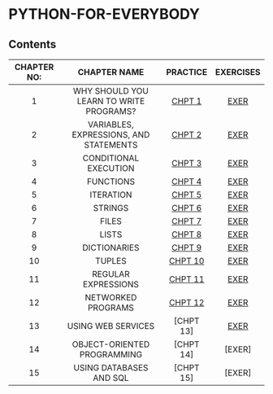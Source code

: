 # PYTHON-FOR-EVERYBODY

## Contents
|CHAPTER NO:|CHAPTER NAME|PRACTICE|EXERCISES|
|:----------:|:----------:|:--------------:|:------:|
|1| WHY SHOULD YOU LEARN TO WRITE PROGRAMS?|[CHPT 1](https://github.com/AbhishekMali21/PYTHON-FOR-EVERYBODY/blob/master/CHAPTER%201.ipynb)|[EXER](https://github.com/AbhishekMali21/PYTHON-FOR-EVERYBODY/blob/master/CHAPTER%201.ipynb)|
|2| VARIABLES, EXPRESSIONS, AND STATEMENTS|[CHPT 2](https://github.com/AbhishekMali21/PYTHON-FOR-EVERYBODY/blob/master/CHAPTER%202.ipynb)|[EXER](https://github.com/AbhishekMali21/PYTHON-FOR-EVERYBODY/blob/master/CHAPTER%202%20exercises.ipynb)|
|3| CONDITIONAL EXECUTION|[CHPT 3](https://github.com/AbhishekMali21/PYTHON-FOR-EVERYBODY/blob/master/CHAPTER%203.ipynb)|[EXER](https://github.com/AbhishekMali21/PYTHON-FOR-EVERYBODY/blob/master/CHAPTER%203%20exercises.ipynb)|
|4| FUNCTIONS|[CHPT 4](https://github.com/AbhishekMali21/PYTHON-FOR-EVERYBODY/blob/master/CHAPTER%204.ipynb)|[EXER](https://github.com/AbhishekMali21/PYTHON-FOR-EVERYBODY/blob/master/CHAPTER%204%20exercises.ipynb)|
|5| ITERATION|[CHPT 5](https://github.com/AbhishekMali21/PYTHON-FOR-EVERYBODY/blob/master/CHAPTER%205.ipynb)|[EXER](https://github.com/AbhishekMali21/PYTHON-FOR-EVERYBODY/blob/master/CHAPTER%205%20exercises.ipynb)|
|6| STRINGS|[CHPT 6](https://github.com/AbhishekMali21/PYTHON-FOR-EVERYBODY/blob/master/CHAPTER%206.ipynb)|[EXER](https://github.com/AbhishekMali21/PYTHON-FOR-EVERYBODY/blob/master/CHAPTER%206%20exercises.ipynb)|
|7| FILES|[CHPT 7](https://github.com/AbhishekMali21/PYTHON-FOR-EVERYBODY/blob/master/CHAPTER%207.ipynb)|[EXER](https://github.com/AbhishekMali21/PYTHON-FOR-EVERYBODY/blob/master/CHAPTER%207%20exercises.ipynb)|
|8| LISTS|[CHPT 8](https://github.com/AbhishekMali21/PYTHON-FOR-EVERYBODY/blob/master/CHAPTER%208.ipynb)|[EXER](https://github.com/AbhishekMali21/PYTHON-FOR-EVERYBODY/blob/master/CHAPTER%208%20exercises.ipynb)|
|9| DICTIONARIES|[CHPT 9](https://github.com/AbhishekMali21/PYTHON-FOR-EVERYBODY/blob/master/CHAPTER%209.ipynb)|[EXER](https://github.com/AbhishekMali21/PYTHON-FOR-EVERYBODY/blob/master/CHAPTER%209%20exercises.ipynb)|
|10| TUPLES|[CHPT 10](https://github.com/AbhishekMali21/PYTHON-FOR-EVERYBODY/blob/master/CHAPTER%2010.ipynb)|[EXER](https://github.com/AbhishekMali21/PYTHON-FOR-EVERYBODY/blob/master/CHAPTER%2010%20exercises.ipynb)|
|11| REGULAR EXPRESSIONS|[CHPT 11](https://github.com/AbhishekMali21/PYTHON-FOR-EVERYBODY/blob/master/CHAPTER%2011.ipynb)|[EXER](https://github.com/AbhishekMali21/PYTHON-FOR-EVERYBODY/blob/master/CHAPTER%2011%20exercises.ipynb)|
|12| NETWORKED PROGRAMS|[CHPT 12](https://github.com/AbhishekMali21/PYTHON-FOR-EVERYBODY/blob/master/CHAPTER%2012.ipynb)|[EXER](https://github.com/AbhishekMali21/PYTHON-FOR-EVERYBODY/blob/master/CHAPTER%2012%20exercises.ipynb)|
|13| USING WEB SERVICES|[CHPT 13]|[EXER](https://github.com/AbhishekMali21/PYTHON-FOR-EVERYBODY/blob/master/CHAPTER%2013%20exercises.ipynb)|
|14| OBJECT-ORIENTED PROGRAMMING|[CHPT 14]|[EXER]|
|15| USING DATABASES AND SQL|[CHPT 15]|[EXER]|
